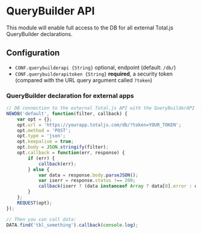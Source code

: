 # QueryBuilder API

This module will enable full access to the DB for all external Total.js QueryBuilder declarations.

## Configuration

- `CONF.querybuilderapi {String}` optional, endpoint (default: `/db/`)
- `CONF.querybuilderapitoken {String}` __required__, a security token (compared with the URL query argument called `?token`)

### QueryBuilder declaration for external apps

```js
// DB connection to the external Total.js API with the QueryBuilderAPI module
NEWDB('default', function(filter, callback) {
	var opt = {};
	opt.url = 'https://yourapp.totaljs.com/db/?token=YOUR_TOKEN';
	opt.method = 'POST';
	opt.type = 'json';
	opt.keepalive = true;
	opt.body = JSON.stringify(filter);
	opt.callback = function(err, response) {
		if (err) {
			callback(err);
		} else {
			var data = response.body.parseJSON();
			var iserr = response.status !== 200;
			callback(iserr ? (data instanceof Array ? data[0].error : data) : null, iserr ? null : data);
		}
	};
	REQUEST(opt);
});

// Then you can call data:
DATA.find('tbl_something').callback(console.log);
```